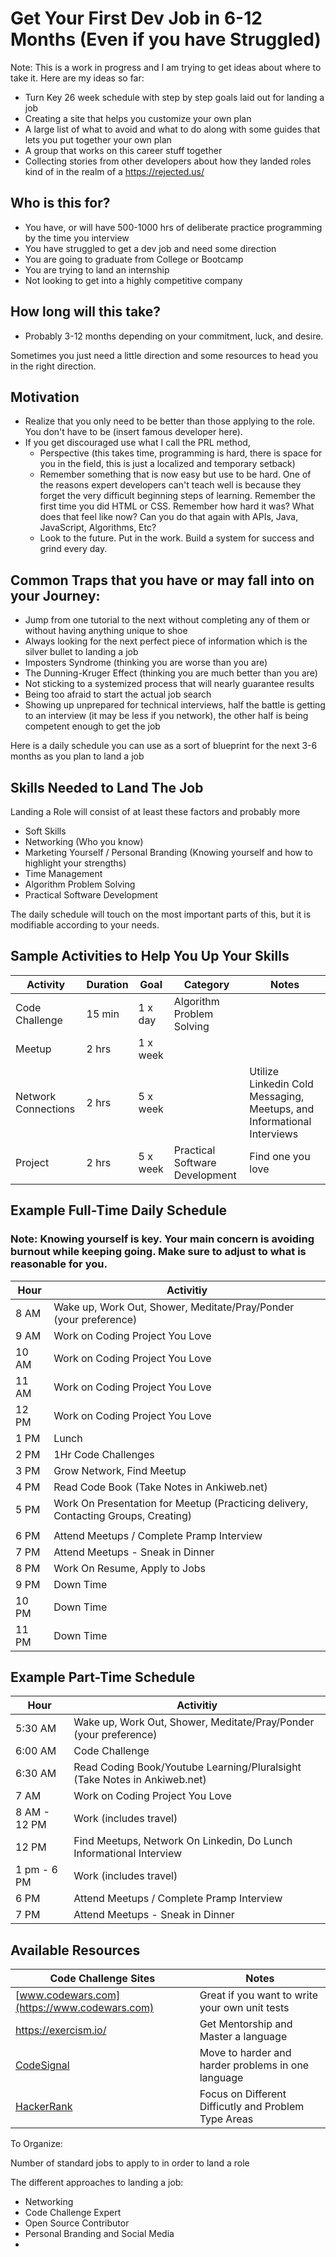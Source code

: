 # Get Your First Dev Job in 6-12 Months (Even if you have Struggled)

Note: This is a work in progress and I am trying to get ideas about where to take it. Here are my ideas so far:
- Turn Key 26 week schedule with step by step goals laid out for landing a job
- Creating a site that helps you customize your own plan
- A large list of what to avoid and what to do along with some guides that lets you put together your own plan
- A group that works on this career stuff together
- Collecting stories from other developers about how they landed roles kind of in the realm of a https://rejected.us/

## Who is this for?

- You have, or will have 500-1000 hrs of deliberate practice programming by the time you interview
- You have struggled to get a dev job and need some direction
- You are going to graduate from College or Bootcamp
- You are trying to land an internship
- Not looking to get into a highly competitive company

## How long will this take?

- Probably 3-12 months depending on your commitment, luck, and desire.

Sometimes you just need a little direction and some resources to head you in the right direction.

## Motivation
- Realize that you only need to be better than those applying to the role. You don't have to be (insert famous developer here).
- If you get discouraged use what I call the PRL method, 
    - Perspective (this takes time, programming is hard, there is space for you in the field, this is just a localized and temporary setback)
    - Remember something that is now easy but use to be hard. One of the reasons expert developers can't teach well is because they forget the very difficult beginning steps of learning. Remember the first time you did HTML or CSS. Remember how hard it was? What does that feel like now? Can you do that again with APIs, Java, JavaScript, Algorithms, Etc?
    - Look to the future. Put in the work. Build a system for success and grind every day.
## Common Traps that you have or may fall into on your Journey:

- Jump from one tutorial to the next without completing any of them or without having anything unique to shoe
- Always looking for the next perfect piece of information which is the silver bullet to landing a job
- Imposters Syndrome (thinking you are worse than you are)
- The Dunning-Kruger Effect (thinking you are much better than you are)
- Not sticking to a systemized process that will nearly guarantee results
- Being too afraid to start the actual job search
- Showing up unprepared for technical interviews, half the battle is getting to an interview (it may be less if you network), the other half is being competent enough to get the job


Here is a daily schedule you can use as a sort of blueprint for the next 3-6 months as you plan to land a job

## Skills Needed to Land The Job

Landing a Role will consist of at least these factors and probably more

- Soft Skills
- Networking (Who you know)
- Marketing Yourself / Personal Branding (Knowing yourself and how to highlight your strengths)
- Time Management
- Algorithm Problem Solving
- Practical Software Development

The daily schedule will touch on the most important parts of this, but it is modifiable according to your needs.

## Sample Activities to Help You Up Your Skills

| Activity            | Duration | Goal     | Category                       | Notes                                                                  |
| ------------------- | -------- | -------- | ------------------------------ | ---------------------------------------------------------------------- |
| Code Challenge      | 15 min   | 1 x day  | Algorithm Problem Solving      |                                                                        |
| Meetup              | 2 hrs    | 1 x week |                                |                                                                        |
| Network Connections | 2 hrs    | 5 x week |                                | Utilize Linkedin Cold Messaging, Meetups, and Informational Interviews |
| Project             | 2 hrs    | 5 x week | Practical Software Development | Find one you love                                                      |

## Example Full-Time Daily Schedule

### Note: Knowing yourself is key. Your main concern is avoiding burnout while keeping going. Make sure to adjust to what is reasonable for you.

| Hour  | Activitiy                                                                          |
| ----- | ---------------------------------------------------------------------------------- |
| 8 AM  | Wake up, Work Out, Shower, Meditate/Pray/Ponder (your preference)                  |
| 9 AM  | Work on Coding Project You Love                                                    |
| 10 AM | Work on Coding Project You Love                                                    |
| 11 AM | Work on Coding Project You Love                                                    |
| 12 PM | Work on Coding Project You Love                                                    |
| 1 PM  | Lunch                                                                              |
| 2 PM  | 1Hr Code Challenges                                                                |
| 3 PM  | Grow Network, Find Meetup                                                          |
| 4 PM  | Read Code Book (Take Notes in Ankiweb.net)                                         |
| 5 PM  | Work On Presentation for Meetup (Practicing delivery, Contacting Groups, Creating) |
|       |                                                                                    |
| 6 PM  | Attend Meetups / Complete Pramp Interview                                          |
| 7 PM  | Attend Meetups - Sneak in Dinner                                                   |
| 8 PM  | Work On Resume, Apply to Jobs                                                      |
| 9 PM  | Down Time                                                                          |
| 10 PM | Down Time                                                                          |
| 11 PM | Down Time                                                                          |


## Example Part-Time Schedule

| Hour         | Activitiy                                                                 |
| ------------ | ------------------------------------------------------------------------- |
| 5:30 AM      | Wake up, Work Out, Shower, Meditate/Pray/Ponder (your preference)         |
| 6:00 AM      | Code Challenge                                                            |
| 6:30 AM      | Read Coding Book/Youtube Learning/Pluralsight (Take Notes in Ankiweb.net) |
| 7 AM         | Work on Coding Project You Love                                           |
| 8 AM - 12 PM | Work (includes travel)                                                    |
| 12 PM        | Find Meetups, Network On Linkedin, Do Lunch Informational Interview       |
| 1 pm - 6 PM  | Work (includes travel)                                                    |
| 6 PM         | Attend Meetups / Complete Pramp Interview                                 |
| 7 PM         | Attend Meetups - Sneak in Dinner                                          |


## Available Resources

| Code Challenge Sites                                 | Notes                                                |
| ---------------------------------------------------- | ---------------------------------------------------- |
| [www.codewars.com](https://www.codewars.com)         | Great if you want to write your own unit tests       |
| https://exercism.io/                                 | Get Mentorship and Master a language                 |
| [CodeSignal](https://codesignal.com/)                | Move to harder and harder problems in one language   |
| [HackerRank](https://www.hackerrank.com/auth/signup) | Focus on Different Difficutly and Problem Type Areas |



To Organize:

Number of standard jobs to apply to in order to land a role

The different approaches to landing a job:
- Networking
- Code Challenge Expert
- Open  Source Contributor
- Personal Branding and Social Media
- 
